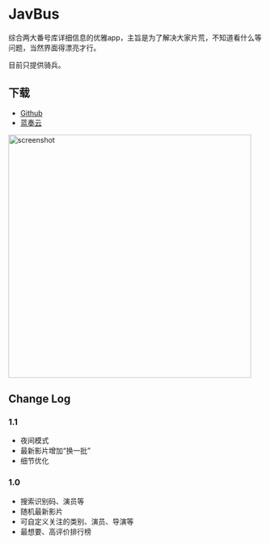 # JavBus
综合两大番号库详细信息的优雅app，主旨是为了解决大家片荒，不知道看什么等问题，当然界面得漂亮才行。

目前只提供骑兵。

## 下载

- [Github](https://github.com/gentlemansolo/JavbuslibraryRealse/releases)
- [蓝奏云](https://www.lanzous.com/b0sfuli)

<img width="480" alt="screenshot" src="/art/screenshot.jpg">

## Change Log

### 1.1
- 夜间模式
- 最新影片增加“换一批”
- 细节优化

### 1.0
- 搜索识别码、演员等
- 随机最新影片
- 可自定义关注的类别、演员、导演等
- 最想要、高评价排行榜
